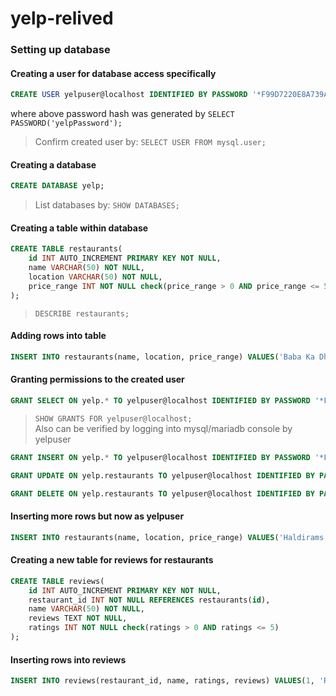 # yelp-relived

### Setting up database
#### Creating a user for database access specifically
```sql
CREATE USER yelpuser@localhost IDENTIFIED BY PASSWORD '*F99D7220E8A739AB281D53045C98467445CE4DBE';
```
where above password hash was generated by `SELECT PASSWORD('yelpPassword');`

>Confirm created user by: `SELECT USER FROM mysql.user;`

#### Creating a database
```sql
CREATE DATABASE yelp;
```
>List databases by: `SHOW DATABASES;`

#### Creating a table within database
```sql
CREATE TABLE restaurants(
    id INT AUTO_INCREMENT PRIMARY KEY NOT NULL,
    name VARCHAR(50) NOT NULL,
    location VARCHAR(50) NOT NULL,
    price_range INT NOT NULL check(price_range > 0 AND price_range <= 5)
);
```
>`DESCRIBE restaurants;`

#### Adding rows into table
```sql
INSERT INTO restaurants(name, location, price_range) VALUES('Baba Ka Dhaba', 'Delhi', 1); --By root user
```
#### Granting permissions to the created user
```sql
GRANT SELECT ON yelp.* TO yelpuser@localhost IDENTIFIED BY PASSWORD '*F99D7220E8A739AB281D53045C98467445CE4DBE';--By root user
```
>`SHOW GRANTS FOR yelpuser@localhost;`  
>Also can be verified by logging into mysql/mariadb console by yelpuser

```sql
GRANT INSERT ON yelp.* TO yelpuser@localhost IDENTIFIED BY PASSWORD '*F99D7220E8A739AB281D53045C98467445CE4DBE';
```
```sql
GRANT UPDATE ON yelp.restaurants TO yelpuser@localhost IDENTIFIED BY PASSWORD '*F99D7220E8A739AB281D53045C98467445CE4DBE';
```
```sql
GRANT DELETE ON yelp.restaurants TO yelpuser@localhost IDENTIFIED BY PASSWORD '*F99D7220E8A739AB281D53045C98467445CE4DBE';
```

#### Inserting more rows but now as yelpuser
```sql
INSERT INTO restaurants(name, location, price_range) VALUES('Haldirams', 'Delhi', 4);
```
#### Creating a new table for reviews for restaurants
```sql
CREATE TABLE reviews(
    id INT AUTO_INCREMENT PRIMARY KEY NOT NULL,
    restaurant_id INT NOT NULL REFERENCES restaurants(id),
    name VARCHAR(50) NOT NULL,
    reviews TEXT NOT NULL,
    ratings INT NOT NULL check(ratings > 0 AND ratings <= 5)
);
```
#### Inserting rows into reviews
```sql
INSERT INTO reviews(restaurant_id, name, ratings, reviews) VALUES(1, 'Rakesh', 2, 'OK OK');
```